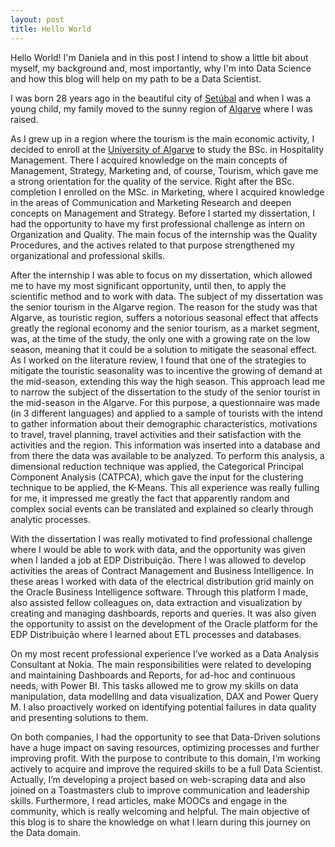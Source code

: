 ```yaml
---
layout: post
title: Hello World
---
```


Hello World! I'm Daniela and in this post I intend to show a little bit about myself, my background and, most importantly, why I'm into Data Science and how this blog will help on my path to be a Data Scientist.

I was born 28 years ago in the beautiful city of [Setúbal](https://visitsetubal.com.pt/en/) and when I was a young child, my family moved to the sunny region of [Algarve](https://www.visitportugal.com/en/destinos/algarve) where I was raised. 

As I grew up in a region where the tourism is the main economic activity, I decided to enroll at the [University of Algarve](https://www.ualg.pt/en) to study the BSc. in Hospitality Management. There I acquired knowledge on the main concepts of Management, Strategy, Marketing and, of course, Tourism, which gave me a strong orientation for the quality of the service. 
Right after the BSc. completion I enrolled on the MSc. in Marketing, where I acquired knowledge in the areas of Communication and Marketing Research and deepen concepts on Management and Strategy. Before I started my dissertation, I had the opportunity to have my first professional challenge as intern on Organization and Quality. The main focus of the internship was the Quality Procedures, and the actives related to that purpose strengthened my organizational and professional skills.

After the internship I was able to focus on my dissertation, which allowed me to have my most significant opportunity, until then, to apply the scientific method and to work with data. The subject of my dissertation was the senior tourism in the Algarve region. The reason for the study was that Algarve, as touristic region, suffers a notorious seasonal effect that affects greatly the regional economy and the senior tourism, as a market segment, was, at the time of the study, the only one with a growing rate on the low season, meaning that it could be a solution to mitigate the seasonal effect. As I worked on the literature review, I found that one of the strategies to mitigate the touristic seasonality was to incentive the growing of demand at the mid-season, extending this way the high season. This approach lead me to narrow the subject of the dissertation to the study of the senior tourist in the mid-season in the Algarve. For this purpose, a questionnaire was made (in 3 different languages) and applied to a sample of tourists with the intend to gather information about their demographic characteristics, motivations to travel, travel planning, travel activities and their satisfaction with the activities and the region. This information was inserted into a database and from there the data was available to be analyzed. To perform this analysis, a dimensional reduction technique was applied, the Categorical Principal Component Analysis (CATPCA), which gave the input for the clustering technique to be applied, the K-Means. This all experience was really fulling for me, it impressed me greatly the fact that apparently random and complex social events can be translated and explained so clearly through analytic processes. 

With the dissertation I was really motivated to find professional challenge where I would be able to work with data, and the opportunity was given when I landed a job at EDP Distribuição. There I was allowed to develop activities the areas of Contract Management and Business Intelligence. In these areas I worked with data of the electrical distribution grid mainly on the Oracle Business Intelligence software. Through this platform I made, also assisted fellow colleagues on, data extraction and visualization by creating and managing dashboards, reports and queries. It was also given the opportunity to assist on the development of the Oracle platform for the EDP Distribuição where I learned about ETL processes and databases.

On my most recent professional experience I’ve worked as a Data Analysis Consultant at Nokia. The main responsibilities were related to developing and maintaining Dashboards and Reports, for ad-hoc and continuous needs, with Power BI. This tasks allowed me to grow my skills on data manipulation, data modelling and data visualization, DAX and Power Query M. I also proactively worked on identifying potential failures in data quality and presenting solutions to them.

On both companies, I had the opportunity to see that Data-Driven solutions have a huge impact on saving resources, optimizing processes and further improving profit. With the purpose to contribute to this domain, I’m working actively to acquire and improve the required skills to be a full Data Scientist. Actually, I’m developing a project based on web-scraping data and also joined on a Toastmasters club to improve communication and leadership skills. Furthermore, I read articles, make MOOCs and engage in the community, which is really welcoming and helpful. The main objective of this blog is to share the knowledge on what I learn during this journey on the Data domain. 






